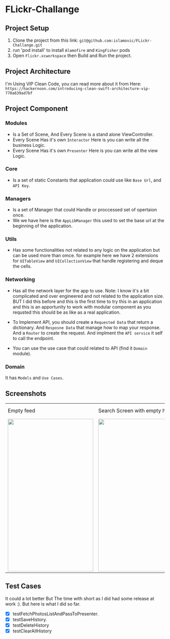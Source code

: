# FLickr-Challange

## Project Setup

1. Clone the project from this link: `git@github.com:islamovic/FLickr-Challange.git`
2. run 'pod install' to install `Alamofire` and `KingFisher` pods
3. Open `Flickr.xcworkspace` then Build and Run the project. 


## Project Architecture 

I'm Using VIP Clean Code, you can read more about it from Here: `https://hackernoon.com/introducing-clean-swift-architecture-vip-770a639ad7bf`



## Project Component

### Modules
- Is a Set of Scene, And Every Scene is a stand alone ViewController.
- Every Scene Has it's own `Interactor` Here is you can write all the business Logic.
- Every Scene Has it's own `Presenter` Here is you can write all the view Logic.

### Core
- Is a set of static Constants that application could use like `Base Url`, and `API Key`.

### Managers
- Is a set of Manager that could Handle or proccessed set of opertaion once. 
- We we have here is the `AppLibManager` this used to set the base url at the beginning of the application.

### Utils
- Has some functionalities not related to any logic on the application but can be used more than omce. for example here we have 2 extensions for `UITableView` and `UICollectionView` that handle registering and deque the cells.

### Networking
- Has all the network layer for the app to use.
Note: I know it's a bit complicated and over engineered and not related to the application size. BUT I did this before and this is the first time to try this in an application and this is an apportunity to work with modular component as you requsted this should be as like as a real application.

- To Implement API, you should create a `Requested Data` that return a dictionary. And `Resposne Data` that manage how to map your response. And a `Router` to create the request. And implment the `API service` it self to call the endpoint.
- You can use the use case that could related to API (find it `Domain` module).

### Domain
It has `Models` and `Use Cases`.
##

## Screenshots
<table>
  <tr>
     <td>Empty feed</td>
     <td>Search Screen with empty history</td>
     <td>Load feed with lazy loading after search</td>
     <td>Complete Feed With finiste scrolling</td>
     <td>Search History</td>
  </tr>
  <tr>
    <td><img src="https://user-images.githubusercontent.com/1983631/146253979-83527416-24e7-41f2-8901-f4bcc2485bd9.png" width=270 height=480></td>
    <td><img src="https://user-images.githubusercontent.com/1983631/146253977-1af770f4-7ce0-473c-a36f-a5425296f1c4.png" width=270 height=480></td>
    <td><img src="https://user-images.githubusercontent.com/1983631/146253975-a3f7fe82-48c0-4fdd-82e4-5f63b98b5046.png" width=270 height=480></td>
    <td><img src="https://user-images.githubusercontent.com/1983631/146253958-dc3be94f-247b-4b7f-a4ff-afe2341a51f3.png" width=270 height=480></td>
    <td><img src="https://user-images.githubusercontent.com/1983631/146253953-ec89d6ae-3376-4f8a-8e73-d966b21286ea.png" width=270 height=480></td>
  </tr>
 </table>
 
 ##

## Test Cases
It could a lot better But The time with short as I did had some release at work :).
But here is what I did so far.

- [x] testFetchPhotosListAndPassToPresenter.
- [x] testSaveHistory.
- [x] testDeleteHistory
- [x] testClearAllHistory
